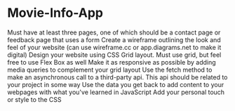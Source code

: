 # Movie-Info-App

Must have at least three pages, one of which should be a contact page or feedback page that uses a form
Create a wireframe outlining the look and feel of your website (can use wireframe.cc or app.diagrams.net to make it digital)
Design your website using CSS Grid layout. Must use grid, but feel free to use Flex Box as well
Make it as responsive as possible by adding media queries to complement your grid layout
Use the fetch method to make an asynchronous call to a third-party api. This api should be related to your project in some way
Use the data you get back to add content to your webpages with what you've learned in JavaScript
Add your personal touch or style to the CSS
